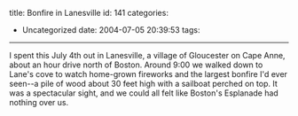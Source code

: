 title: Bonfire in Lanesville
id: 141
categories:
  - Uncategorized
date: 2004-07-05 20:39:53
tags:
---

I spent this July 4th out in Lanesville, a village of Gloucester on Cape Anne, about an hour drive north of Boston. Around 9:00 we walked down to Lane's cove to watch home-grown fireworks and the largest bonfire I'd ever seen--a pile of wood about 30 feet high with a sailboat perched on top. It was a spectacular sight, and we could all felt like Boston's Esplanade had nothing over us.
